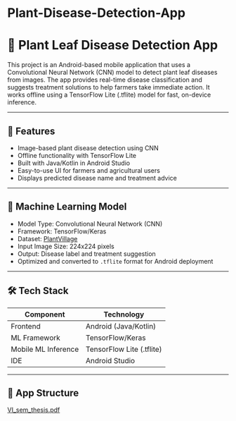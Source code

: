 # Plant-Disease-Detection-App
# 🌿 Plant Leaf Disease Detection App

This project is an Android-based mobile application that uses a Convolutional Neural Network (CNN) model to detect plant leaf diseases from images. The app provides real-time disease classification and suggests treatment solutions to help farmers take immediate action. It works offline using a TensorFlow Lite (.tflite) model for fast, on-device inference.

---

## 📱 Features

- Image-based plant disease detection using CNN
- Offline functionality with TensorFlow Lite
- Built with Java/Kotlin in Android Studio
- Easy-to-use UI for farmers and agricultural users
- Displays predicted disease name and treatment advice

---

## 🧠 Machine Learning Model

- Model Type: Convolutional Neural Network (CNN)
- Framework: TensorFlow/Keras
- Dataset: [PlantVillage](https://www.kaggle.com/datasets/emmarex/plantdisease)
- Input Image Size: 224x224 pixels
- Output: Disease label and treatment suggestion
- Optimized and converted to `.tflite` format for Android deployment

---

## 🛠 Tech Stack

| Component            | Technology              |
|---------------------|--------------------------|
| Frontend            | Android (Java/Kotlin)    |
| ML Framework        | TensorFlow/Keras         |
| Mobile ML Inference | TensorFlow Lite (.tflite)|
| IDE                 | Android Studio           |

---

## 📂 App Structure


[VI_sem_thesis.pdf](https://github.com/user-attachments/files/20051115/VI_sem_thesis.pdf)
